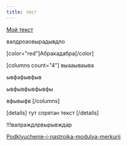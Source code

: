 ```yaml
---
title: тест
---
```


[Мой текст](/docs/mercury/podklyuchenie-i-nastroika-modulya-merkurii)

валдроаовырадывдло

[color="red"]Абракадабра[/color]

[columns count="4"]
выааываыва

ывфафывфыв

ывфывфывфывфы

вфывыфв
[/columns]

[details]
тут спрятан текст
[/details]

!!!валраждлрвырывждар

[Podklyuchenie-i-nastroika-modulya-merkurii](/docs/mercury/podklyuchenie-i-nastroika-modulya-merkurii)
